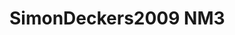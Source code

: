 <a name="material" />

# SimonDeckers2009 NM3
<script type="application/ld+json">
  {
    "@context": "https://schema.org/",
    "@type": "ChemicalSubstance",
    "http://purl.org/dc/terms/conformsTo":
      {
        "@type": "CreativeWork",
        "@id": "https://bioschemas.org/profiles/ChemicalSubstance/0.4-RELEASE/"
      },
    "@id": "https://egonw.github.io/nanowiki/nanowiki172.html#material",
    "name": "SimonDeckers2009 NM3",
    "sameAs: "http://127.0.0.1/mediawiki/index.php/Special:URIResolver/SimonDeckers2009_NM3"
  }
</script>

